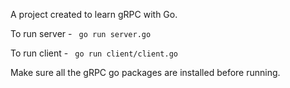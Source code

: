 A project created to learn gRPC with Go.

To run server - ` go run server.go`

To run client - ` go run client/client.go`

Make sure all the gRPC go packages are installed before running.

